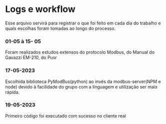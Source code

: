 # Logs e workflow 
Esse arquivo servirá para registrar o que foi feito em cada dia do trabalho e quais escolhas foram tomadas ao longo do processo.
### 01-05 à 15- 05
Foram realizados estudos extensos do protocolo Modbus, do Manual do Gavazzi EM-210, do Pusr
### 17-05-2023
Escolhida biblioteca PyModBus(python) ao invés da modbus-server(NPM e node) devido à facilidade do grupo com a linguagem e utilização ser mais rápida.
### 19-05-2023
Primeiro código foi executado com sucesso no cliente real
